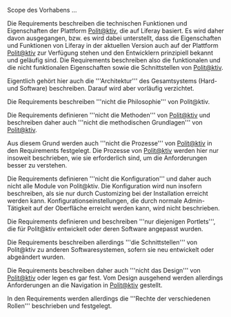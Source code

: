 Scope des Vorhabens ...

Die Requirements beschreiben die technischen Funktionen und Eigenschaften der Plattform [Polit@ktiv](www.politaktiv.org), die auf Liferay basiert. Es wird daher davon ausgegangen, bzw. es wird dabei unterstellt, dass die Eigenschaften und Funktionen von Liferay in der aktuellen Version auch auf der Plattform [Polit@ktiv](www.politaktiv.org) zur Verfügung stehen und den Entwicklern prinzipiell bekannt und geläufig sind. Die Requirements beschreiben also die funktionalen und die nicht funktionalen Eigenschaften sowie die Schnittstellen von [Polit@ktiv](www.politaktiv.org).

Eigentlich gehört hier auch die '''Architektur''' des Gesamtsystems (Hard- und Software) beschreiben. Darauf wird aber vorläufig verzichtet.

Die Requirements beschreiben '''nicht die Philosophie''' von Polit@ktiv.

Die Requirements definieren '''nicht die Methoden''' von [Polit@ktiv](www.politaktiv.org) und beschreiben daher auch '''nicht die methodischen Grundlagen''' von [Polit@ktiv](www.politaktiv.org).

Aus diesem Grund werden auch '''nicht die Prozesse''' von [Polit@ktiv](www.politaktiv.org) in den Requirements festgelegt. Die Prozesse von [Polit@ktiv](www.politaktiv.org) werden hier nur insoweit beschrieben, wie sie erforderlich sind, um die Anforderungen besser zu verstehen.

Die Requirements definieren '''nicht die Konfiguration''' und daher auch nicht alle Module von Polit@ktiv. Die Konfiguration wird nun insofern beschreiben, als sie nur durch Customizing bei der Installation erreicht werden kann. Konfigurationseinstellungen, die durch normale Admin-Tätigkeit auf der Oberfläche erreicht werden kann, wird nicht beschrieben.

Die Requirements definieren und beschreiben '''nur diejenigen Portlets''', die für Polit@ktiv entwickelt oder deren Software angepasst wurden.

Die Requirements beschreiben allerdings '''die Schnittstellen''' von Polit@ktiv zu anderen Softwaresystemen, sofern sie neu entwickelt oder abgeändert wurden.

Die Requirements beschreiben daher auch '''nicht das Design''' von [Polit@ktiv](www.politaktiv.org) oder legen es gar fest. Vom Design ausgehend werden allerdings Anforderungen an die Navigation in [Polit@ktiv](www.politaktiv.org) gestellt.

In den Requirements werden allerdings die '''Rechte der verschiedenen Rollen''' beschrieben und festgelegt.
